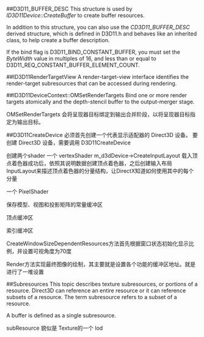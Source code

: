
##D3D11_BUFFER_DESC
This structure is used by *ID3D11Device::CreateBuffer* to create buffer resources.

In addition to this structure, you can also use the *CD3D11_BUFFER_DESC* derived structure, which is defined in D3D11.h and behaves like an inherited class, to help create a buffer description.

If the bind flag is D3D11_BIND_CONSTANT_BUFFER, you must set the *ByteWidth* value in multiples of 16, and less than or equal to D3D11_REQ_CONSTANT_BUFFER_ELEMENT_COUNT.



##ID3D11RenderTargetView
A render-target-view interface identifies the render-target subresources that can be accessed during rendering.

##ID3D11DeviceContext::OMSetRenderTargets
Bind one or more render targets atomically and the depth-stencil buffer to the output-merger stage.

OMSetRenderTargets 会将呈现器目标绑定到输出合并阶段，以将呈现器目标指定为输出目标。


##D3D11CreateDevice
必须首先创建一个代表显示适配器的 Direct3D 设备。 要创建 Direct3D 设备，需要调用 D3D11CreateDevice


创建两个shader
一个 vertexShader
m_d3dDevice->CreateInputLayout 
载入顶点着色器成功后，依照其说明数据创建顶点着色器，之后创建输入布局InputLayout来描述顶点着色器的分量结构，让DirectX知道如何使用其中的每个分量

一个 PixelShader

保存模型、视图和投影矩阵的常量缓冲区

顶点缓冲区

索引缓冲区


CreateWindowSizeDependentResources方法首先根据窗口状态初始化显示比例，并设置可视角度为70度

Render方法实现最终图像的绘制，其主要就是设置各个功能的缓冲区地址。就是进行了一堆设置


##Subresources
This topic describes texture subresources, or portions of a resource.
Direct3D can reference an entire resource or it can reference subsets of a resource. The term subresource refers to a subset of a resource.

A buffer is defined as a single subresource.

subResource 貌似是 Texture的一个 lod